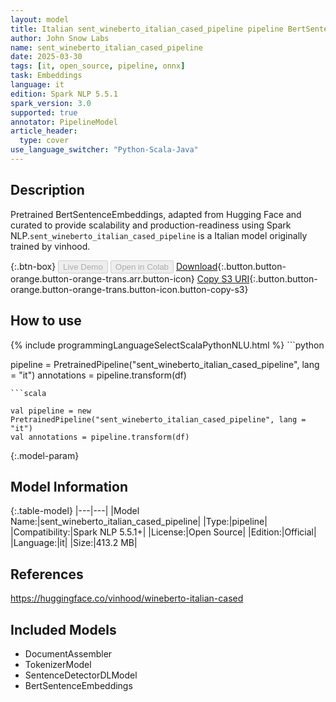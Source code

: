 ```yaml
---
layout: model
title: Italian sent_wineberto_italian_cased_pipeline pipeline BertSentenceEmbeddings from vinhood
author: John Snow Labs
name: sent_wineberto_italian_cased_pipeline
date: 2025-03-30
tags: [it, open_source, pipeline, onnx]
task: Embeddings
language: it
edition: Spark NLP 5.5.1
spark_version: 3.0
supported: true
annotator: PipelineModel
article_header:
  type: cover
use_language_switcher: "Python-Scala-Java"
---
```


## Description

Pretrained BertSentenceEmbeddings, adapted from Hugging Face and curated to provide scalability and production-readiness using Spark NLP.`sent_wineberto_italian_cased_pipeline` is a Italian model originally trained by vinhood.

{:.btn-box}
<button class="button button-orange" disabled>Live Demo</button>
<button class="button button-orange" disabled>Open in Colab</button>
[Download](https://s3.amazonaws.com/auxdata.johnsnowlabs.com/public/models/sent_wineberto_italian_cased_pipeline_it_5.5.1_3.0_1743349120262.zip){:.button.button-orange.button-orange-trans.arr.button-icon}
[Copy S3 URI](s3://auxdata.johnsnowlabs.com/public/models/sent_wineberto_italian_cased_pipeline_it_5.5.1_3.0_1743349120262.zip){:.button.button-orange.button-orange-trans.button-icon.button-copy-s3}

## How to use



<div class="tabs-box" markdown="1">
{% include programmingLanguageSelectScalaPythonNLU.html %}
```python

pipeline = PretrainedPipeline("sent_wineberto_italian_cased_pipeline", lang = "it")
annotations =  pipeline.transform(df)   

```
```scala

val pipeline = new PretrainedPipeline("sent_wineberto_italian_cased_pipeline", lang = "it")
val annotations = pipeline.transform(df)

```
</div>

{:.model-param}
## Model Information

{:.table-model}
|---|---|
|Model Name:|sent_wineberto_italian_cased_pipeline|
|Type:|pipeline|
|Compatibility:|Spark NLP 5.5.1+|
|License:|Open Source|
|Edition:|Official|
|Language:|it|
|Size:|413.2 MB|

## References

https://huggingface.co/vinhood/wineberto-italian-cased

## Included Models

- DocumentAssembler
- TokenizerModel
- SentenceDetectorDLModel
- BertSentenceEmbeddings